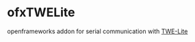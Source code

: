 # ofxTWELite
openframeworks addon for serial communication with [TWE-Lite](http://tocos-wireless.com/jp/products/TWE-001Lite.html)

